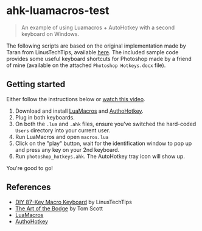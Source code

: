 # ahk-luamacros-test

> An example of using Luamacros + AutoHotkey with a second keyboard on Windows.

The following scripts are based on the original implementation made by Taran from LinusTechTips, available [here](https://github.com/TaranVH/2nd-keyboard). The included sample code provides some useful keyboard shortcuts for Photoshop made by a friend of mine (available on the attached `Photoshop Hotkeys.docx` file).

## Getting started

Either follow the instructions below or [watch this video](https://youtu.be/Arn8ExQ2Gjg?t=362).

1. Download and install [LuaMacros](http://www.hidmacros.eu/) and [AuthoHotkey](https://autohotkey.com/).
2. Plug in both keyboards.
3. On both the `.lua` and `.ahk` files, ensure you've switched the hard-coded `Users` directory into your current user.
4. Run LuaMacros and open `macros.lua`
5. Click on the "play" button, wait for the identification window to pop up and press any key on your 2nd keyboard.
6. Run `photoshop_hotkeys.ahk`. The AutoHotkey tray icon will show up.

You're good to go!


## References

* [DIY 87-Key Macro Keyboard](https://www.youtube.com/watch?v=Arn8ExQ2Gjg) by LinusTechTips
* [The Art of the Bodge](https://www.youtube.com/watch?v=lIFE7h3m40U) by Tom Scott
* [LuaMacros](https://github.com/stevedonovan/LuaMacro)
* [AuthoHotkey](https://github.com/AutoHotkey/AutoHotkey)

